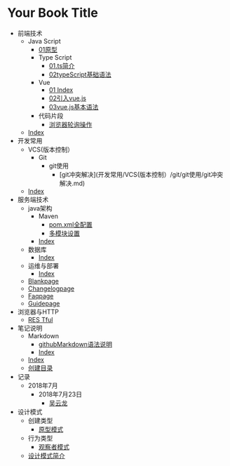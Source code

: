 # Your Book Title

- 前端技术
  - Java Script
    - [01原型](前端技术/JavaScript/01原型/01原型.md)
    - Type Script
      * [01.ts简介](前端技术/JavaScript/typeScript/01.ts简介.md)
      * [02typeScript基础语法](前端技术/JavaScript/typeScript/02typeScript基础语法.md)
    - Vue
      * [01 Index](前端技术/JavaScript/vue/01index.md)
      * [02引入vue.js](前端技术/JavaScript/vue/02引入vue.js.md)
      * [03vue.js基本语法](前端技术/JavaScript/vue/03vue.js基本语法.md)
    - 代码片段
      * [浏览器轮询操作](前端技术/JavaScript/代码片段/浏览器轮询操作.md)
  * [Index](前端技术/index.md)
- 开发常用
  - VCS(版本控制）
    - Git
      - git使用
        * [git冲突解决](开发常用/VCS(版本控制）/git/git使用/git冲突解决.md)
  * [Index](开发基础/index.md)
- 服务端技术
  - java架构
    - Maven
      * [pom.xml全配置](服务端技术/java架构/maven/pom.xml全配置.md)
      * [多模块设置](服务端技术/java架构/maven/多模块设置.md)
    * [Index](服务端技术/java架构/index.md)
  - 数据库
    * [Index](服务端技术/数据库/index.md)
  - 运维与部署
    * [Index](服务端技术/运维与部署/index.md)
  * [Blankpage](服务端技术/blankpage.md)
  * [Changelogpage](服务端技术/changelogpage.md)
  * [Faqpage](服务端技术/faqpage.md)
  * [Guidepage](服务端技术/guidepage.md)
- 浏览器与HTTP
  * [RES Tful](浏览器与HTTP/RESTful.md)
- 笔记说明
  - Markdown
    * [githubMarkdown语法说明](笔记说明/markdown/githubMarkdown语法说明.md)
    * [Index](笔记说明/markdown/index.md)
  * [Index](笔记说明/index.md)
  * [创建目录](笔记说明/创建目录.md)
- 记录
  - 2018年7月
    - 2018年7月23日
      * [吴云龙](记录/2018年7月/2018年7月23日/吴云龙.md)
- 设计模式
  - 创建类型
    * [原型模式](设计模式/创建类型/原型模式.md)
  - 行为类型
    * [观察者模式](设计模式/行为类型/观察者模式.md)
  * [设计模式简介](设计模式/设计模式简介.md)
